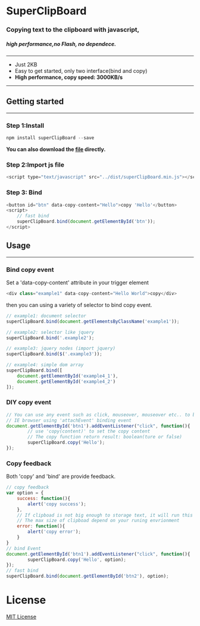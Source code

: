 # SuperClipBoard
### Copying text to the clipboard with javascript,  
##### high performance,no Flash, no dependece.  
---
* Just 2KB
* Easy to get started, only two interface(bind and copy)
* <strong>High performance, copy speed: 3000KB/s</strong>

---

## Getting started
---
### Step 1:Install
```javascript
npm install superClipBoard --save
```
<strong>You can also download the [file](https://raw.githubusercontent.com/milan-hwj/SuperClipBoard/master/dist/superClipBoard.min.js) directly.  </strong>

### Step 2:Import js file
```javascript
<script type="text/javascript" src="../dist/superClipBoard.min.js"></script>
```

### Step 3: Bind
```javascript
<button id="btn" data-copy-content="Hello">copy 'Hello'</button>
<script>
    // fast bind
    superClipBoard.bind(document.getElementById('btn'));
</script>
```

## Usage
---
### Bind copy event
Set a 'data-copy-content' attribute in your trigger element
```javascript
<div class="example1" data-copy-content="Hello World">copy</div>
```
then you can using a variety of selector to bind copy event.
```javascript
// example1: document selector
superClipBoard.bind(document.getElementsByClassName('example1'));

// example2: selector like jquery
superClipBoard.bind('.example2');

// example3: jquery nodes (import jquery)
superClipBoard.bind($('.example3'));

// example4: simple dom array
superClipBoard.bind([
    document.getElementById('example4_1'),
    document.getElementById('example4_2')
]);
```
### DIY copy event
```javascript
// You can use any event such as click, mouseover, mouseover etc.. to bind copy behavior
// IE browser using 'attachEvent' binding event
document.getElementById('btn1').addEventListener("click", function(){
        // use 'copy(content)' to set the copy content
        // The copy function return result: boolean(ture or false)
        superClipBoard.copy('Hello');
});
```
### Copy feedback 
Both 'copy' and 'bind' are provide feedback.
```javascript
// copy feedback
var option = {
    success: function(){
        alert('copy success');
    },
    // If clipboad is not big enough to storage text, it will run this function
    // The max size of clipboad depend on your runing envrionment
    error: function(){
        alert('copy error');
    }
}
// bind Event
document.getElementById('btn1').addEventListener("click", function(){
        superClipBoard.copy('Hello', option);
});
// fast bind
superClipBoard.bind(document.getElementById('btn2'), option);
```

# License
[MIT License](https://raw.githubusercontent.com/milan-hwj/SuperClipBoard/master/LICENSE)
